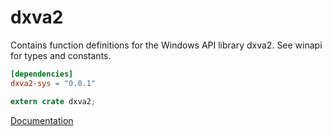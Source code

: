 # dxva2 #
Contains function definitions for the Windows API library dxva2. See winapi for types and constants.

```toml
[dependencies]
dxva2-sys = "0.0.1"
```

```rust
extern crate dxva2;
```

[Documentation](https://retep998.github.io/doc/winapi/dxva2/)
